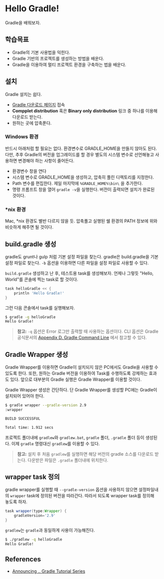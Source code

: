 # Hello Gradle!
Gradle을 배워보자.

## 학습목표
- Gradle의 기본 사용법을 익힌다.
- Gradle 기반의 프로젝트를 생성하는 방법을 배운다.
- Gradle을 이용하여 멀티 프로젝트 환경을 구축하는 법을 배운다.

## 설치
Gradle 설치는 쉽다.

- [Gradle 다운로드 페이지](https://gradle.org/gradle-download/) 접속
- **Compplet distribution** 혹은 **Binary only distribution** 링크 중 하나를 이용해 다운로드 받는다.
- 원하는 곳에 압축푼다.

### Windows 환경
반드시 아래처럼 할 필요는 없다. 환경변수로 GRADLE_HOME을 만들지 않아도 된다. 다만, 추후 Gradle의 버전을 업그레이드를 할 경우 별도의 시스템 변수로 선언해놓고 사용하면 변경해야 하는 사항이 줄어든다.

- 환경변수 창을 연다
- 시스템 변수로 GRADLE_HOME을 생성하고, 압축히 풀린 디렉토리를 지정한다.
- Path 변수를 편집한다. 제일 마지막에 `%GRADLE_HOME%\bin\` 을 추가한다.
- 명령 프롬프트 창을 열어 `gradle -v`을 실행한다. 버전이 출력되면 설치가 완료된 것이다.

### *nix 환경
Mac, *nix 환경도 별반 다르지 않을 듯. 압축풀고 실행된 쉘 환경의 PATH 정보에 위와 비슷하게 해주면 될 것이다.

## build.gradle 생성
gradle도 grunt나 gulp 처럼 기본 설정 파일을 찾는다. gradle은 build.gradle을 기본 설정 파일로 찾는다. `-b` 옵션을 이용하면 다른 파일을 설정 파일로 사용할 수 있다.

`build.gradle` 생성하고 난 후, 테스트용 task를 생성해보자. 언제나 그렇듯 "Hello, World"를 콘솔에 찍는 task로 할 것이다.

```groovy
task helloGradle << {
	println 'Hello Gradle!'
}
```
그런 다음 콘솔에서 task를 실행해보자.

```sh
$ gradle -q helloGradle
Hello Gradle!
```
> **참고:** `-q` 옵션은 Error 로그만 출력할 때 사용하는 옵션이다.
> CLI 옵션은 Gradle 공식문서의 [Appendix D. Gradle Command Line](https://docs.gradle.org/current/userguide/gradle_command_line.html) 에서 참고할 수 있다.

## Gradle Wrapper 생성
Gradle Wrapper를 이용하면 Gradle이 설치되지 않은 PC에서도 Gradle을 사용할 수 있도록 한다. 또한, 원하는 Gradle 버전을 이용하여 Task를 수행하도록 강제하는 효과도 있다. 앞으로 대부분의 Gradle 실행은 Gradle Wrapper를 이용할 것이다.

Gradle Wrapper 생성은 간단하다. 단 Gradle Wrapper를 생성할 PC에는 Gradle이 설치되어 있어야 한다.

```sh
$ gradle wrapper --gradle-version 2.9
:wrapper

BUILD SUCCESSFUL

Total time: 1.912 secs
```

프로젝트 폴더내에 `gradlew`와 `gradlew.bat`, `gradle` 폴더, `.gradle` 폴더 등이 생성된다. 이제 `gradle` 명령대신 `gradlew`를 이용할 수 있다.

> **참고:** 설치 후 처음 `gradlew`를 실행하면 해당 버전의 gradle 소스를 다운로드 받는다. 다운받은 파일은 `.gradle` 폴더내에 위치한다.


## wrapper task 정의
gradle wrapper를 실행할 때 `--gradle-version` 옵션을 사용하지 않으면 설정파일내의 `wrapper` task에 정의된 버전을 따라간다. 따라서 되도록 wrapper task를 정의해 놓도록 하자.

```groovy
task wrapper(type:Wrapper) {
	gradleVersion='2.9'
}
```

`gradlew`는 `gradle`과 동일하게 사용이 가능해진다.

```sh
$ ./gradlew -q helloGradle
Hello Gradle!
```

## References
- [Announcing .. Gradle Tutorial Series](http://rominirani.com/2014/07/28/gradle-tutorial-series-an-overview/)